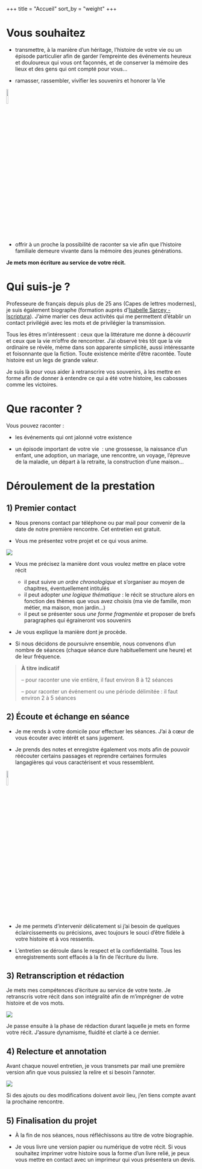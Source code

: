 +++
title = "Accueil"
sort_by = "weight"
+++

# Vous souhaitez

* transmettre, à la manière d’un héritage, l’histoire de votre vie ou un épisode particulier afin de garder l’empreinte des événements heureux et douloureux qui vous ont façonnés, et de conserver la mémoire des lieux et des gens qui ont compté pour vous...

* ramasser, rassembler, vivifier les souvenirs et honorer la Vie

<img class="in_text" style="width: 10%" src="img/sun.svg">

* offrir à un proche la possibilité de raconter sa vie afin que l’histoire familiale demeure vivante dans la mémoire des jeunes générations.

**Je mets mon écriture au service de votre récit.**

# Qui suis-je ?

Professeure de français depuis plus de 25 ans (Capes de lettres modernes), je suis également biographe (formation auprès d'[Isabelle Sarcey - Iscriptura](https://www.iscriptura.fr/)).
J’aime marier ces deux activités qui me permettent d’établir un contact privilégié avec les mots et de privilégier la transmission.

Tous les êtres m’intéressent : ceux que la littérature me donne à découvrir et ceux que la vie m’offre de rencontrer.
J’ai observé très tôt que la vie ordinaire se révèle, mème dans son apparente simplicité, aussi intéressante et foisonnante que la fiction.
Toute existence mérite d’être racontée. Toute histoire est un legs de grande valeur.

Je suis là pour vous aider à retranscrire vos souvenirs, à les mettre en forme afin de donner à entendre ce qui a été votre histoire, les cabosses comme les victoires.

# Que raconter ?

Vous pouvez raconter :
* les événements qui ont jalonné votre existence

* un épisode important de votre vie  : une grossesse, la naissance d’un enfant, une adoption, un mariage, une rencontre, un voyage, l’épreuve de la maladie, un départ à la retraite, la construction d’une maison...

# Déroulement de la prestation

## 1) Premier contact

- Nous prenons contact par téléphone ou par mail pour convenir de la date de notre première rencontre. Cet entretien est gratuit.

- Vous me présentez votre projet et ce qui vous anime.

<img class="in_text" src="img/collaborative_work_1.svg">

- Vous me précisez la manière dont vous voulez mettre en place votre récit
    * il peut suivre *un ordre chronologique* et s’organiser au moyen de chapitres, éventuellement intitulés
    * il peut adopter *une logique thématique* : le récit se structure alors en fonction des thèmes que vous avez choisis (ma vie de famille, mon métier, ma maison, mon jardin…)
    * il peut se présenter sous *une forme fragmentée* et proposer de brefs paragraphes qui égraineront vos souvenirs

- Je vous explique la manière dont je procède.

- Si nous décidons de poursuivre ensemble, nous convenons d’un nombre de séances (chaque séance dure habituellement une heure) et de leur fréquence.


> **À titre indicatif**
>
> – pour raconter une vie entière, il faut environ 8 à 12 séances
>
> – pour raconter un événement ou une période délimitée : il faut environ 2 à 5 séances

## 2) Écoute et échange en séance

- Je me rends à votre domicile pour effectuer les séances. J’ai à cœur de vous écouter avec intérêt et sans jugement.

- Je prends des notes et enregistre également vos mots afin de pouvoir réécouter certains passages et reprendre certaines formules langagières qui vous caractérisent et vous ressemblent.

<img class="in_text" style="width: 10%" src="img/school_note_write_pencil.svg">

- Je me permets d’intervenir délicatement si j’ai besoin de quelques éclaircissements ou précisions, avec toujours le souci d’être fidèle à votre histoire et à vos ressentis.

- L’entretien se déroule dans le respect et la confidentialité. Tous les enregistrements sont effacés à la fin de l’écriture du livre.

## 3) Retranscription et rédaction

Je mets mes compétences d’écriture au service de votre texte.
Je retranscris votre récit dans son intégralité afin de m’imprégner de votre histoire et de vos mots.

<img class="in_text" src="img/flow_3.svg">

Je passe ensuite à la phase de rédaction durant laquelle je mets en forme votre récit. J’assure dynamisme, fluidité et clarté à ce dernier.

## 4) Relecture et annotation

Avant chaque nouvel entretien, je vous transmets par mail une première version afin que vous puissiez la relire et si besoin l’annoter.

<img class="in_text" src="img/school_book_write_pencil.svg">

Si des ajouts ou des modifications doivent avoir lieu, j’en tiens compte avant la prochaine rencontre.

## 5) Finalisation du projet

* À la fin de nos séances, nous réfléchissons au titre de votre biographie.

* Je vous livre une version papier ou numérique de votre récit. Si vous souhaitez imprimer votre histoire sous la forme d’un livre relié, je peux vous mettre en contact avec un imprimeur qui vous présentera un devis.

